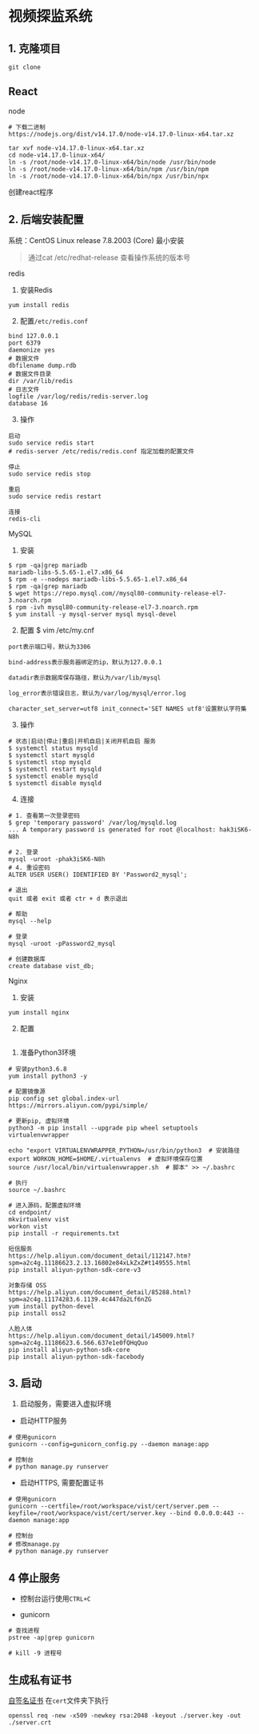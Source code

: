 # 视频探监系统

## 1. 克隆项目
```
git clone 
```

## React
node
```
# 下载二进制
https://nodejs.org/dist/v14.17.0/node-v14.17.0-linux-x64.tar.xz

tar xvf node-v14.17.0-linux-x64.tar.xz
cd node-v14.17.0-linux-x64/
ln -s /root/node-v14.17.0-linux-x64/bin/node /usr/bin/node
ln -s /root/node-v14.17.0-linux-x64/bin/npm /usr/bin/npm
ln -s /root/node-v14.17.0-linux-x64/bin/npx /usr/bin/npx

```

创建react程序

## 2. 后端安装配置
系统：CentOS Linux release 7.8.2003 (Core) 最小安装
> 通过cat /etc/redhat-release 查看操作系统的版本号

redis
1. 安装Redis
```
yum install redis
```
2. 配置`/etc/redis.conf`
```
bind 127.0.0.1
port 6379
daemonize yes
# 数据文件
dbfilename dump.rdb
# 数据文件目录
dir /var/lib/redis
# 日志文件
logfile /var/log/redis/redis-server.log
database 16
```
3. 操作
```
启动
sudo service redis start
# redis-server /etc/redis/redis.conf 指定加载的配置文件

停⽌
sudo service redis stop

重启 
sudo service redis restart

连接
redis-cli
```

MySQL
1. 安装
```
$ rpm -qa|grep mariadb
mariadb-libs-5.5.65-1.el7.x86_64
$ rpm -e --nodeps mariadb-libs-5.5.65-1.el7.x86_64
$ rpm -qa|grep mariadb
$ wget https://repo.mysql.com//mysql80-community-release-el7-3.noarch.rpm
$ rpm -ivh mysql80-community-release-el7-3.noarch.rpm
$ yum install -y mysql-server mysql mysql-devel 
```

2. 配置
$ vim /etc/my.cnf
```
port表示端口号，默认为3306

bind-address表示服务器绑定的ip，默认为127.0.0.1

datadir表示数据库保存路径，默认为/var/lib/mysql

log_error表示错误日志，默认为/var/log/mysql/error.log

character_set_server=utf8 init_connect='SET NAMES utf8'设置默认字符集
```

3. 操作
```
# 状态|启动|停止|重启|开机自启|关闭开机自启 服务
$ systemctl status mysqld 
$ systemctl start mysqld
$ systemctl stop mysqld 
$ systemctl restart mysqld
$ systemctl enable mysqld
$ systemctl disable mysqld
```

4. 连接
```
# 1. 查看第一次登录密码 
$ grep 'temporary password' /var/log/mysqld.log
... A temporary password is generated for root @localhost: hak3iSK6-N8h

# 2. 登录
mysql -uroot -phak3iSK6-N8h
# 4. 重设密码
ALTER USER USER() IDENTIFIED BY 'Password2_mysql';

# 退出
quit 或者 exit 或者 ctr + d 表示退出

# 帮助
mysql --help

# 登录
mysql -uroot -pPassword2_mysql

# 创建数据库
create database vist_db;
```

Nginx
1. 安装
```
yum install nginx
```

2. 配置
```

```

1. 准备Python3环境
```
# 安装python3.6.8
yum install python3 -y

# 配置镜像源
pip config set global.index-url https://mirrors.aliyun.com/pypi/simple/

# 更新pip, 虚拟环境
python3 -m pip install --upgrade pip wheel setuptools virtualenvwrapper

echo "export VIRTUALENVWRAPPER_PYTHON=/usr/bin/python3  # 安装路径
export WORKON_HOME=$HOME/.virtualenvs  # 虚拟环境保存位置
source /usr/local/bin/virtualenvwrapper.sh  # 脚本" >> ~/.bashrc

# 执行
source ~/.bashrc

# 进入源码，配置虚拟环境
cd endpoint/
mkvirtualenv vist
workon vist
pip install -r requirements.txt

短信服务
https://help.aliyun.com/document_detail/112147.htm?spm=a2c4g.11186623.2.13.16802e84xLkZxZ#t149555.html
pip install aliyun-python-sdk-core-v3

对象存储 OSS
https://help.aliyun.com/document_detail/85288.html?spm=a2c4g.11174283.6.1139.4c447da2Lf6nZG
yum install python-devel
pip install oss2
										
人脸人体
https://help.aliyun.com/document_detail/145009.html?spm=a2c4g.11186623.6.566.637e1e0fQHqQuo
pip install aliyun-python-sdk-core
pip install aliyun-python-sdk-facebody
```



## 3. 启动
1. 启动服务，需要进入虚拟环境

* 启动HTTP服务
```
# 使用gunicorn
gunicorn --config=gunicorn_config.py --daemon manage:app

# 控制台
# python manage.py runserver
```

* 启动HTTPS, 需要配置证书
```
# 使用gunicorn
gunicorn --certfile=/root/workspace/vist/cert/server.pem --keyfile=/root/workspace/vist/cert/server.key --bind 0.0.0.0:443 --daemon manage:app

# 控制台
# 修改manage.py
# python manage.py runserver
```

## 4 停止服务
* 控制台运行使用`CTRL+C`

* gunicorn
```
# 查找进程
pstree -ap|grep gunicorn

# kill -9 进程号
```

## 生成私有证书

[自签名证书](https://www.jianshu.com/p/81dbcde4fd7c)
在`cert`文件夹下执行
```
openssl req -new -x509 -newkey rsa:2048 -keyout ./server.key -out ./server.crt
```